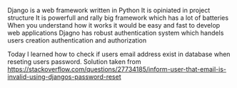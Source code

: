 Django is a web framework written in Python
It is opiniated in project structure
It is powerfull and rally big framework which has a lot of batteries
When you understand how it works it would be easy and fast to develop web applications
Djagno has robust authentication system which handels users creation authentication and authorization

Today I learned how to check if users email address exist in database when reseting users password.
Solution taken from https://stackoverflow.com/questions/27734185/inform-user-that-email-is-invalid-using-djangos-password-reset

